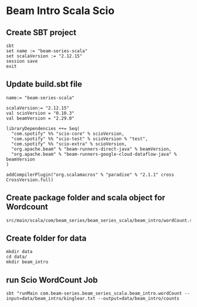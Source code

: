 # Beam Intro Scala Scio

## Create SBT project
```
sbt
set name := "beam-series-scala"
set scalaVersion := "2.12.15"
session save
exit
```

## Update build.sbt file
```
name:= "beam-series-scala"

scalaVersion:= "2.12.15"
val scioVersion = "0.10.3"
val beamVersion = "2.29.0"

libraryDependencies ++= Seq(
  "com.spotify" %% "scio-core" % scioVersion,
  "com.spotify" %% "scio-test" % scioVersion % "test",
  "com.spotify" %% "scio-extra" % scioVersion,
  "org.apache.beam" % "beam-runners-direct-java" % beamVersion,
  "org.apache.beam" % "beam-runners-google-cloud-dataflow-java" % beamVersion
)

addCompilerPlugin("org.scalamacros" % "paradise" % "2.1.1" cross CrossVersion.full)
```

## Create package folder and scala object for Wordcount
```
src/main/scala/com/beam_series/beam_series_scala/beam_intro/wordCount.scala
```

## Create folder for data
```
mkdir data
cd data/
mkdir beam_intro
```

## run Scio WordCount Job
```
sbt "runMain com.beam-series.beam_series_scala.beam_intro.wordCount --input=data/beam_intro/kinglear.txt --output=data/beam_intro/counts
```
